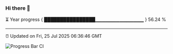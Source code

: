 ### Hi there 👋

⏳ Year progress { ████████████████▁▁▁▁▁▁▁▁▁▁▁▁▁▁ } 56.24 %

---

⏰ Updated on Fri, 25 Jul 2025 06:36:46 GMT

![Progress Bar CI](https://github.com/liununu/liununu/workflows/Progress%20Bar%20CI/badge.svg)
